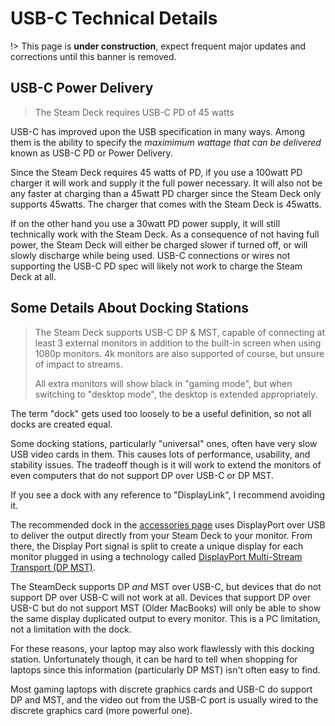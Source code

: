 # USB-C Technical Details

!> This page is **under construction**, expect frequent major updates and
corrections until this banner is removed.

## USB-C Power Delivery

> The Steam Deck requires USB-C PD of 45 watts

USB-C has improved upon the USB specification in many ways. Among them is the
ability to specify the _maximimum wattage that can be delivered_ known as USB-C
PD or Power Delivery.

Since the Steam Deck requires 45 watts of PD, if you use a 100watt PD charger it
will work and supply it the full power necessary. It will also not be any faster
at charging than a 45watt PD charger since the Steam Deck only supports 45watts.
The charger that comes with the Steam Deck is 45watts.

If on the other hand you use a 30watt PD power supply, it will still technically
work with the Steam Deck. As a consequence of not having full power, the Steam
Deck will either be charged slower if turned off, or will slowly discharge while
being used. USB-C connections or wires not supporting the USB-C PD spec will
likely not work to charge the Steam Deck at all.

## Some Details About Docking Stations

> The Steam Deck supports USB-C DP & MST, capable of connecting at least 3
> external monitors in addition to the built-in screen when using 1080p
> monitors. 4k monitors are also supported of course, but unsure of impact to
> streams.
>
> All extra monitors will show black in "gaming mode", but when switching to
> "desktop mode", the desktop is extended appropriately.

The term "dock" gets used too loosely to be a useful definition, so not all
docks are created equal.

Some docking stations, particularly "universal" ones, often have very slow USB
video cards in them. This causes lots of performance, usability, and stability
issues. The tradeoff though is it will work to extend the monitors of even
computers that do not support DP over USB-C or DP MST.

If you see a dock with any reference to "DisplayLink", I recommend avoiding it.

The recommended dock in the [accessories page](accessories.md) uses DisplayPort
over USB to deliver the output directly from your Steam Deck to your monitor.
From there, the Display Port signal is split to create a unique display for each
monitor plugged in using a technology called
[DisplayPort Multi-Stream Transport (DP MST)](https://www.tripplite.com/products/ulti-stream-transport-mst-hub-technology).

The SteamDeck supports DP _and_ MST over USB-C, but devices that do not support
DP over USB-C will not work at all. Devices that support DP over USB-C but do
not support MST (Older MacBooks) will only be able to show the same display
duplicated output to every monitor. This is a PC limitation, not a limitation
with the dock.

For these reasons, your laptop may also work flawlessly with this docking
station. Unfortunately though, it can be hard to tell when shopping for laptops
since this information (particularly DP MST) isn't often easy to find.

Most gaming laptops with discrete graphics cards and USB-C do support DP and
MST, and the video out from the USB-C port is usually wired to the discrete
graphics card (more powerful one).
